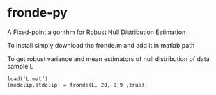 # fronde-py
A Fixed-point algorithm for Robust Null Distribution Estimation

To install simply download the fronde.m and add it in matlab path

To get robust variance and mean estimators of null distribution of data sample L

    load('L.mat’)
    [medclip,stdclip] = fronde(L, 20, 0.9 ,true);
